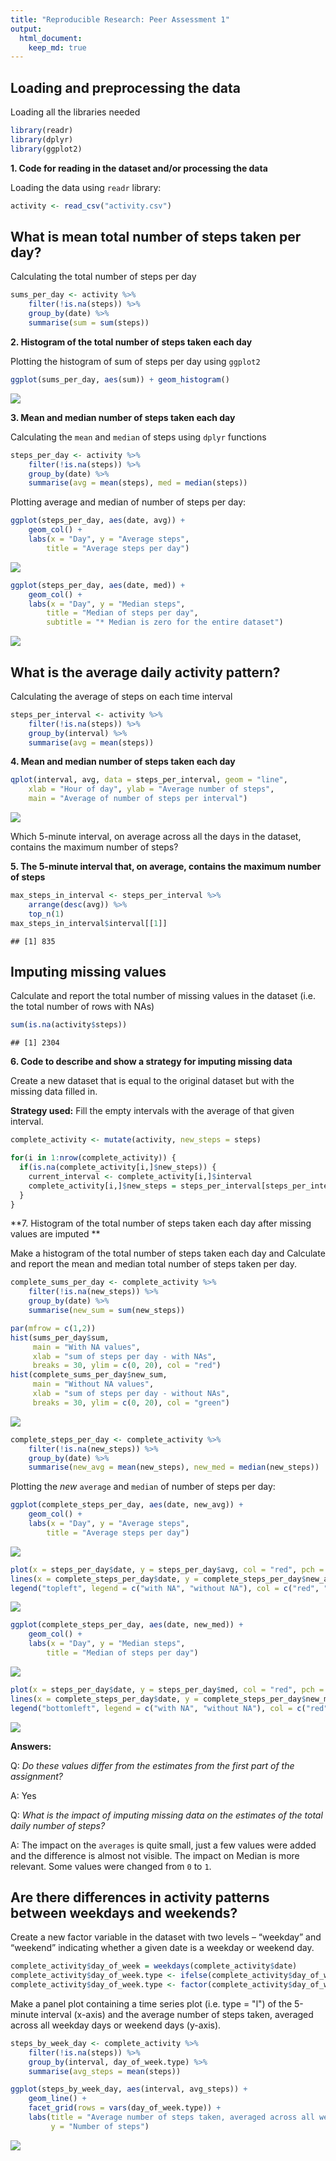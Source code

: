 ```yaml
---
title: "Reproducible Research: Peer Assessment 1"
output: 
  html_document:
    keep_md: true
---
```




## Loading and preprocessing the data

Loading all the libraries needed

```r
library(readr)
library(dplyr)
library(ggplot2)
```

**1. Code for reading in the dataset and/or processing the data**

Loading the data using `readr` library:

```r
activity <- read_csv("activity.csv")
```


## What is mean total number of steps taken per day?

Calculating the total number of steps per day

```r
sums_per_day <- activity %>%
    filter(!is.na(steps)) %>%
    group_by(date) %>%
    summarise(sum = sum(steps))
```

**2. Histogram of the total number of steps taken each day**

Plotting the histogram of sum of steps per day using `ggplot2`

```r
ggplot(sums_per_day, aes(sum)) + geom_histogram()
```

![](PA1_template_files/figure-html/unnamed-chunk-5-1.png)<!-- -->

**3. Mean and median number of steps taken each day**

Calculating the `mean` and `median` of steps using `dplyr` functions

```r
steps_per_day <- activity %>%
    filter(!is.na(steps)) %>%
    group_by(date) %>%
    summarise(avg = mean(steps), med = median(steps))
```

Plotting average and median of number of steps per day:

```r
ggplot(steps_per_day, aes(date, avg)) +
    geom_col() +
    labs(x = "Day", y = "Average steps",
        title = "Average steps per day")
```

![](PA1_template_files/figure-html/unnamed-chunk-7-1.png)<!-- -->


```r
ggplot(steps_per_day, aes(date, med)) +
    geom_col() +
    labs(x = "Day", y = "Median steps",
        title = "Median of steps per day",
        subtitle = "* Median is zero for the entire dataset")
```

![](PA1_template_files/figure-html/unnamed-chunk-8-1.png)<!-- -->

## What is the average daily activity pattern?
Calculating the average of steps on each time interval

```r
steps_per_interval <- activity %>%
    filter(!is.na(steps)) %>%
    group_by(interval) %>%
    summarise(avg = mean(steps))
```

**4. Mean and median number of steps taken each day**


```r
qplot(interval, avg, data = steps_per_interval, geom = "line",
    xlab = "Hour of day", ylab = "Average number of steps",
    main = "Average of number of steps per interval")
```

![](PA1_template_files/figure-html/unnamed-chunk-10-1.png)<!-- -->

Which 5-minute interval, on average across all the days in the dataset, contains the maximum number of steps?

**5. The 5-minute interval that, on average, contains the maximum number of steps**


```r
max_steps_in_interval <- steps_per_interval %>%
    arrange(desc(avg)) %>%
    top_n(1)
max_steps_in_interval$interval[[1]]
```

```
## [1] 835
```


## Imputing missing values
Calculate and report the total number of missing values in the dataset (i.e. the total number of rows with NAs)

```r
sum(is.na(activity$steps))
```

```
## [1] 2304
```

**6. Code to describe and show a strategy for imputing missing data**

Create a new dataset that is equal to the original dataset but with the missing data filled in.

**Strategy used:** Fill the empty intervals with the average of that given interval.

```r
complete_activity <- mutate(activity, new_steps = steps)

for(i in 1:nrow(complete_activity)) {
  if(is.na(complete_activity[i,]$new_steps)) {
    current_interval <- complete_activity[i,]$interval
    complete_activity[i,]$new_steps = steps_per_interval[steps_per_interval$interval == current_interval,]$avg
  }
}
```

**7. Histogram of the total number of steps taken each day after missing values are imputed **

Make a histogram of the total number of steps taken each day and Calculate and report the mean and median total number of steps taken per day.


```r
complete_sums_per_day <- complete_activity %>%
    filter(!is.na(new_steps)) %>%
    group_by(date) %>%
    summarise(new_sum = sum(new_steps))

par(mfrow = c(1,2))
hist(sums_per_day$sum,
     main = "With NA values",
     xlab = "sum of steps per day - with NAs",
     breaks = 30, ylim = c(0, 20), col = "red")
hist(complete_sums_per_day$new_sum,
     main = "Without NA values",
     xlab = "sum of steps per day - without NAs",
     breaks = 30, ylim = c(0, 20), col = "green")
```

![](PA1_template_files/figure-html/unnamed-chunk-14-1.png)<!-- -->


```r
complete_steps_per_day <- complete_activity %>%
    filter(!is.na(new_steps)) %>%
    group_by(date) %>%
    summarise(new_avg = mean(new_steps), new_med = median(new_steps))
```

Plotting the _new_ `average` and `median` of number of steps per day:

```r
ggplot(complete_steps_per_day, aes(date, new_avg)) +
    geom_col() +
    labs(x = "Day", y = "Average steps",
        title = "Average steps per day")
```

![](PA1_template_files/figure-html/unnamed-chunk-16-1.png)<!-- -->


```r
plot(x = steps_per_day$date, y = steps_per_day$avg, col = "red", pch = 1, main = "Comparision of Averages", xlab = "Date", ylab = "Averages")
lines(x = complete_steps_per_day$date, y = complete_steps_per_day$new_avg, col = "green", pch = 3)
legend("topleft", legend = c("with NA", "without NA"), col = c("red", "green"), pch = c(1, 3))
```

![](PA1_template_files/figure-html/unnamed-chunk-17-1.png)<!-- -->



```r
ggplot(complete_steps_per_day, aes(date, new_med)) +
    geom_col() +
    labs(x = "Day", y = "Median steps",
        title = "Median of steps per day")
```

![](PA1_template_files/figure-html/unnamed-chunk-18-1.png)<!-- -->


```r
plot(x = steps_per_day$date, y = steps_per_day$med, col = "red", pch = 1, main = "Comparision of Medians", xlab = "Date", ylab = "Medians")
lines(x = complete_steps_per_day$date, y = complete_steps_per_day$new_med, col = "green", pch = 3)
legend("bottomleft", legend = c("with NA", "without NA"), col = c("red", "green"), pch = c(1, 3))
```

![](PA1_template_files/figure-html/unnamed-chunk-19-1.png)<!-- -->

**Answers:**

Q: _Do these values differ from the estimates from the first part of the assignment?_

A: Yes


Q: _What is the impact of imputing missing data on the estimates of the total daily number of steps?_

A: The impact on the `averages` is quite small, just a few values were added and the difference is almost not visible. The impact on Median is more relevant. Some values were changed from `0` to `1`.


## Are there differences in activity patterns between weekdays and weekends?

Create a new factor variable in the dataset with two levels – “weekday” and “weekend” indicating whether a given date is a weekday or weekend day.


```r
complete_activity$day_of_week = weekdays(complete_activity$date)
complete_activity$day_of_week.type <- ifelse(complete_activity$day_of_week == "Saturday" | complete_activity$day_of_week == "Sunday", "weekend", "weekday")
complete_activity$day_of_week.type <- factor(complete_activity$day_of_week.type)
```

Make a panel plot containing a time series plot (i.e. type = "l") of the 5-minute interval (x-axis) and the average number of steps taken, averaged across all weekday days or weekend days (y-axis). 


```r
steps_by_week_day <- complete_activity %>%
    filter(!is.na(steps)) %>%
    group_by(interval, day_of_week.type) %>%
    summarise(avg_steps = mean(steps))

ggplot(steps_by_week_day, aes(interval, avg_steps)) +
    geom_line() +
    facet_grid(rows = vars(day_of_week.type)) +
    labs(title = "Average number of steps taken, averaged across all weekday days or weekend",
         y = "Number of steps")
```

![](PA1_template_files/figure-html/unnamed-chunk-21-1.png)<!-- -->
